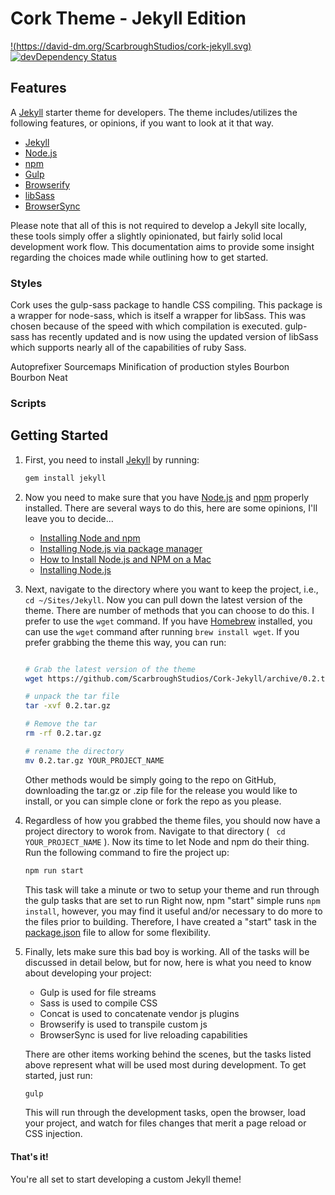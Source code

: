 # Cork Theme - Jekyll Edition
[!(https://david-dm.org/ScarbroughStudios/cork-jekyll.svg)](https://david-dm.org/ScarbroughStudios/cork-jekyll#info=dependencies)
[![devDependency Status](https://david-dm.org/ScarbroughStudios/cork-jekyll/dev-status.svg)](https://david-dm.org/ScarbroughStudios/cork-jekyll#info=devDependencies)



## Features

A [Jekyll](http://jekyllrb.com/) starter theme for developers. The theme includes/utilizes the following features, or opinions, if you want to look at it that way.

- [Jekyll](http://jekyllrb.com/)
- [Node.js](https://nodejs.org/)
- [npm](https://www.npmjs.com/)
- [Gulp](http://gulpjs.com/)
- [Browserify](http://browserify.org/)
- [libSass](http://libsass.org/)
- [BrowserSync](http://www.browsersync.io/)

Please note that all of this is not required to develop a Jekyll site locally, these tools simply offer a slightly opinionated, but fairly solid local development work flow. This documentation aims to provide some insight regarding the choices made while outlining how to get started.

### Styles

Cork uses the gulp-sass package to handle CSS compiling. This package is a wrapper for node-sass, which is itself a wrapper for libSass. This was chosen because of the speed with which compilation is executed. gulp-sass has recently updated and is now using the updated version of libSass which supports nearly all of the capabilities of ruby Sass.

Autoprefixer
Sourcemaps
Minification of production styles
Bourbon
Bourbon Neat

### Scripts



## Getting Started

1. First, you need to install [Jekyll](http://jekyllrb.com/) by running:
    ``` bash
    gem install jekyll 
    ```

2. Now you need to make sure that you have [Node.js](https://nodejs.org/) and [npm](https://www.npmjs.com/) properly installed. There are several ways to do this, here are some opinions, I'll leave you to decide...
    * [Installing Node and npm](https://www.joyent.com/blog/installing-node-and-npm/)
    * [Installing Node.js via package manager](https://github.com/joyent/node/wiki/Installing-Node.js-via-package-manager)
    * [How to Install Node.js and NPM on a Mac](http://blog.teamtreehouse.com/install-node-js-npm-mac)
    * [Installing Node.js](https://www.araport.org/docs/science-apps-configuring-development-environment/installing-nodejs)

3. Next, navigate to the directory where you want to keep the project, i.e., ` cd ~/Sites/Jekyll `. Now you can pull down the latest version of the theme. There are number of methods that you can choose to do this. I prefer to use the ` wget ` command. If you have [Homebrew](http://brew.sh/) installed, you can use the ` wget ` command after running ` brew install wget `. If you prefer grabbing the theme this way, you can run:
    ``` bash

    # Grab the latest version of the theme
    wget https://github.com/ScarbroughStudios/Cork-Jekyll/archive/0.2.tar.gz

    # unpack the tar file
    tar -xvf 0.2.tar.gz

    # Remove the tar
    rm -rf 0.2.tar.gz

    # rename the directory
    mv 0.2.tar.gz YOUR_PROJECT_NAME

    ```
    Other methods would be simply going to the repo on GitHub, downloading the tar.gz or .zip file for the release you would like to install, or you can simple clone or fork the repo as you please.

4. Regardless of how you grabbed the theme files, you should now have a project directory to worok from. Navigate to that directory ( ` cd YOUR_PROJECT_NAME` ). Now its time to let Node and npm do their thing. Run the following command to fire the project up:
    ``` bash
    npm run start
    ```
    This task will take a minute or two to setup your theme and run through the gulp tasks that are set to run 
    Right now, npm "start" simple runs ` npm install `, however, you may find it useful and/or necessary to do more to the files prior to building. Therefore, I have created a "start" task in the [package.json](https://github.com/ScarbroughStudios/Cork-Jekyll/blob/master/package.json) file to allow for some flexibility.

5. Finally, lets make sure this bad boy is working. All of the tasks will be discussed in detail below, but for now, here is what you need to know about developing your project:
    * Gulp is used for file streams
    * Sass is used to compile CSS
    * Concat is used to concatenate vendor js plugins
    * Browserify is used to transpile custom js
    * BrowserSync is used for live reloading capabilities

    There are other items working behind the scenes, but the tasks listed above represent what will be used most during development. To get started, just run:
    ``` bash
    gulp
    ```
    This will run through the development tasks, open the browser, load your project, and watch for files changes that merit a page reload or CSS injection.


#### That's it!

You're all set to start developing a custom Jekyll theme!
